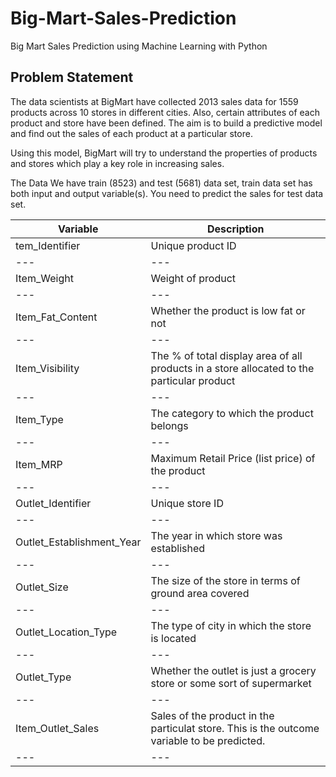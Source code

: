 # Big-Mart-Sales-Prediction
Big Mart Sales Prediction using Machine Learning with Python


## Problem Statement
The data scientists at BigMart have collected 2013 sales data for 1559 products across 10 stores in different cities. Also, certain attributes of each product and store have been defined. The aim is to build a predictive model and find out the sales of each product at a particular store.

Using this model, BigMart will try to understand the properties of products and stores which play a key role in increasing sales.

The Data
We have train (8523) and test (5681) data set, train data set has both input and output variable(s). You need to predict the sales for test data set.


Variable	| Description
 --- | ---
tem_Identifier	|  Unique product ID
 --- | ---
Item_Weight	|  Weight of product
 --- | ---
Item_Fat_Content	|  Whether the product is low fat or not
 --- | ---
Item_Visibility	|  The % of total display area of all products in a store allocated to the particular product
 --- | ---
Item_Type	|  The category to which the product belongs
 --- | ---
Item_MRP	|  Maximum Retail Price (list price) of the product
 --- | ---
Outlet_Identifier	|  Unique store ID
 --- | ---
Outlet_Establishment_Year	|  The year in which store was established
 --- | ---
Outlet_Size	|  The size of the store in terms of ground area covered
 --- | ---
Outlet_Location_Type	|  The type of city in which the store is located
 --- | ---
Outlet_Type	|  Whether the outlet is just a grocery store or some sort of supermarket
 --- | ---
Item_Outlet_Sales	|  Sales of the product in the particulat store. This is the outcome variable to be predicted.
 --- | ---
